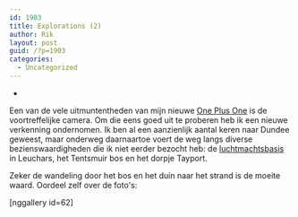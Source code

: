 ```yaml
---
id: 1903
title: Explorations (2)
author: Rik
layout: post
guid: /?p=1903
categories:
  - Uncategorized
---
```

-
Een van de vele uitmuntentheden van mijn nieuwe [One Plus One](http://oneplus.net/) is de voortreffelijke camera. Om die eens goed uit te proberen heb ik een nieuwe verkenning ondernomen. Ik ben al een aanzienlijk aantal keren naar Dundee geweest, maar onderweg daarnaartoe voert de weg langs diverse bezienswaardigheden die ik niet eerder bezocht heb: de [luchtmachtsbasis](http://www.raf.mod.uk/rafleuchars/) in Leuchars, het Tentsmuir bos en het dorpje Tayport.

Zeker de wandeling door het bos en het duin naar het strand is de moeite waard. Oordeel zelf over de foto's:

[nggallery id=62]